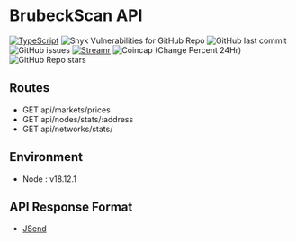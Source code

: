 # BrubeckScan API

[![TypeScript](https://badgen.net/badge/icon/typescript?icon=typescript&label)](https://typescriptlang.org)
![Snyk Vulnerabilities for GitHub Repo](https://img.shields.io/snyk/vulnerabilities/github/adamphivo/brubeckapi)
![GitHub last commit](https://img.shields.io/github/last-commit/adamphivo/brubeckAPI)
![GitHub issues](https://img.shields.io/github/issues/adamphivo/brubeckAPI)
[![Streamr](https://img.shields.io/coincap/price-usd/streamr)](https://streamr.network/)
![Coincap (Change Percent 24Hr)](https://img.shields.io/coincap/change-percent-24hr/streamr)
![GitHub Repo stars](https://img.shields.io/github/stars/adamphivo/brubeckAPI?style=social)

## Routes

- GET api/markets/prices
- GET api/nodes/stats/:address
- GET api/networks/stats/

## Environment

- Node : v18.12.1

## API Response Format

- [JSend](https://github.com/omniti-labs/jsend)

